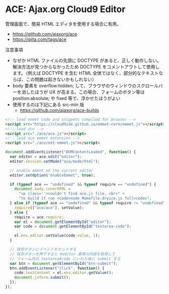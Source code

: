 # ACE: Ajax.org Cloud9 Editor

管理画面で、簡易 HTML エディタを使用する場合に有用。

- <https://github.com/ajaxorg/ace>
- <https://qiita.com/tags/ace>

注意事項

- なぜか HTML ファイルの先頭に DOCTYPE があると、正しく動作しない。解決方法が見つからなかったため DOCTYPE をコメントアウトして使用します。（例えば DOCTYPE を含む HTML 全体ではなく、部分的なテキストならば、この問題は起きないかもしれない）
- body 要素を overflow:hidden; して、ブラウザのウィンドウのスクロールバーを消したほうが UX が高まる。この場合、フォームのボタン等は position:absolute; や fixed 等で、浮かせたほうがよい
- 使用するのは下記にある src-min 版
  - <https://github.com/ajaxorg/ace-builds>

```HTML
<!-- load emmet code and snippets compiled for browser -->
<script src="https://cloud9ide.github.io/emmet-core/emmet.js"></script>
<!-- load ace -->
<script src="./ace/ace.js"></script>
<!-- load ace emmet extension -->
<script src="./ace/ext-emmet.js"></script>
```

```JavaScript
document.addEventListener("DOMContentLoaded", function() {
  var editor = ace.edit("editor");
  editor.session.setMode("ace/mode/html");

  // enable emmet on the current editor
  editor.setOption("enableEmmet", true);

  if (typeof ace == "undefined" && typeof require == "undefined") {
    document.body.innerHTML =
      "<p class=''>couldn't find ace.js file, <br>" +
      "to build it run <code>node Makefile.dryice.js full<code>";
  } else if (typeof ace == "undefined" && typeof require != "undefined") {
    require(["ace/ace"], setValue);
  } else {
    require = ace.require;
    var el = document.getElementById("editor");
    var code = document.getElementById("textarea-code");

    el.env.editor.setValue(code.value, 1);
  }

  // 保存ボタンにイベントをセットする
  // 保存ボタンを押下すると #editor 要素の内容を取得して
  // フォーム内の textarea#code にいれた後に submit する
  var btn = document.getElementById("btn-submit");
  btn.addEventListener("click", function() {
    code.textContent = el.env.editor.getValue();
    document.jsform.submit();
  });
});
```
